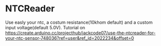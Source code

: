 # NTCReader
Use easly your ntc, a costum resistance(10khom default) and a custom input voltage(default 5.0V).
Tutorial on https://create.arduino.cc/projecthub/jackcode07/use-the-ntcreader-for-your-ntc-sensor-748036?ref=user&ref_id=2022234&offset=0
